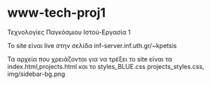 # www-tech-proj1
Τεχνολογίες Παγκόσμιου Ιστού-Εργασία 1

Το site είναι live στην σελίδα inf-server.inf.uth.gr/~kpetsis

Τα αρχεία που χρειάζονται για να τρέξει το site είναι τα index.html,projects.html και το styles_BLUE.css projects_styles.css, img/sidebar-bg.png